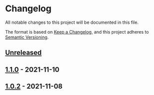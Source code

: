 # Changelog

All notable changes to this project will be documented in this file.

The format is based on [Keep a Changelog](https://keepachangelog.com/en/1.0.0/),
and this project adheres to [Semantic Versioning](https://semver.org/spec/v2.0.0.html).

## [Unreleased]

## [1.1.0] - 2021-11-10

## [1.0.2] - 2021-11-08

[Unreleased]: https://github.com/evelynsfranca/Dgusto_La_Pizza/compare/1.1.0...HEAD

[1.1.0]: https://github.com/evelynsfranca/Dgusto_La_Pizza/compare/1.0.2...1.1.0

[1.0.2]: https://github.com/evelynsfranca/Dgusto_La_Pizza/compare/1d73694c040f0a9e5c9afb108ce2464db1eac191...1.0.2
